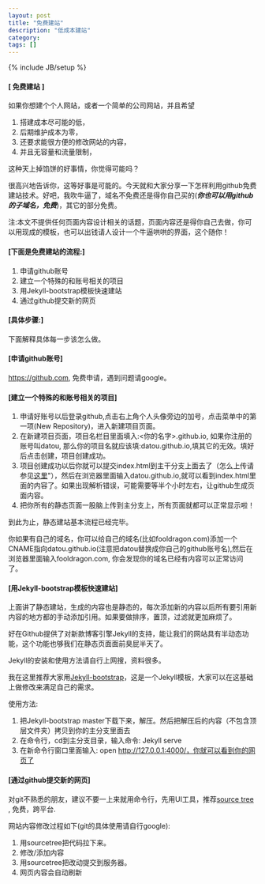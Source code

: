 ```yaml
---
layout: post
title: "免费建站"
description: "低成本建站"
category: 
tags: []
---
```

{% include JB/setup %}


#### [ 免费建站 ]
如果你想建个个人网站，或者一个简单的公司网站，并且希望

1. 搭建成本尽可能的低，
2. 后期维护成本为零，
3. 还要求能很方便的修改网站的内容，
4. 并且无容量和流量限制，

这种天上掉馅饼的好事情，你觉得可能吗？

很高兴地告诉你，这等好事是可能的。今天就和大家分享一下怎样利用github免费建站技术。好吧，我吹牛逼了，域名不免费还是得你自己买的(***你也可以用github的子域名，免费***)，其它的部分免费。

注:本文不提供任何页面内容设计相关的话题，页面内容还是得你自己去做，你可以用现成的模板，也可以出钱请人设计一个牛逼哄哄的界面，这个随你！


#### [下面是免费建站的流程:]

1. 申请github账号
2. 建立一个特殊的和账号相关的项目
3. 用Jekyll-bootstrap模板快速建站
4. 通过github提交新的网页


#### [具体步骤:]
下面解释具体每一步该怎么做。


#### [申请github账号]
https://github.com, 免费申请，遇到问题请google。


#### [建立一个特殊的和账号相关的项目]
1. 申请好账号以后登录github,点击右上角个人头像旁边的加号，点击菜单中的第一项(New Repository)，进入新建项目页面。
2. 在新建项目页面，项目名栏目里面填入:<你的名字>.github.io, 如果你注册的账号叫datou, 那么你的项目名就应该填:datou.github.io,填其它的无效。填好后点击创建，项目创建成功。
3. 项目创建成功以后你就可以提交index.html到主干分支上面去了（怎么上传请参见[这里](#howToCommit)"），然后在浏览器里面输入datou.github.io,就可以看到index.html里面的内容了。如果出现解析错误，可能需要等半个小时左右，让github生成页面内容。
4. 把你所有的静态页面一股脑上传到主分支上，所有页面就都可以正常显示啦！

到此为止，静态建站基本流程已经完毕。

你如果有自己的域名，你可以给自己的域名(比如fooldragon.com)添加一个CNAME指向datou.github.io(注意把datou替换成你自己的github账号名),然后在浏览器里面输入fooldragon.com, 你会发现你的域名已经有内容可以正常访问了。


#### [用Jekyll-bootstrap模板快速建站]
上面讲了静态建站，生成的内容也是静态的，每次添加新的内容以后所有要引用新内容的地方都的手动添加引用。如果要做排序，置顶，过滤就更加麻烦了。

好在Github提供了对新款博客引擎Jekyll的支持，能让我们的网站具有半动态功能，这个功能也够我们在静态页面面前臭屁半天了。

Jekyll的安装和使用方法请自行上网搜，资料很多。

我在这里推荐大家用[Jekyll-bootstrap](http://jekyllbootstrap.com/)，这是一个Jekyll模板，大家可以在这基础上做修改来满足自己的需求。

使用方法:

1. 把Jekyll-bootstrap master下载下来，解压。然后把解压后的内容（不包含顶层文件夹）拷贝到你的主分支里面去
2. 在命令行，cd到主分支目录，输入命令: Jekyll serve
3. 在新命令行窗口里面输入: open http://127.0.0.1:4000/，你就可以看到你的网页了


#### [通过github提交新的网页] 
<a name="howToCommit" > </a>


对git不熟悉的朋友，建议不要一上来就用命令行，先用UI工具，推荐[source tree](http://sourcetreeapp.com) , 免费，跨平台.

网站内容修改过程如下(git的具体使用请自行google):

1. 用sourcetree把代码拉下来。
2. 修改/添加内容
3. 用sourcetree把改动提交到服务器。
4. 网页内容会自动刷新




